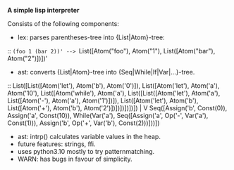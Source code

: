 **A simple lisp interpreter**

Consists of the following components:
 - lex: parses parentheses-tree into {List|Atom}-tree:

::
    `(foo 1 (bar 2))' --> `List([Atom("foo"),
                                 Atom("1"),
                                 List([Atom("bar"), Atom("2")])])'


 - ast: converts {List|Atom}-tree into {Seq|While|If|Var|...}-tree.

::
List([List([Atom('let'), Atom('b'), Atom('0')]),
      List([Atom('let'), Atom('a'), Atom('10'),
      List([Atom('while'), Atom('a'),
                           List([List([Atom('let'), Atom('a'),
                                 List([Atom('-'), Atom('a'), Atom('1')])]),
                                 List([Atom('let'), Atom('b'),
                                 List([Atom('+'), Atom('b'), Atom('2')])])])])])])
|
V
Seq([Assign('b', Const(0)),
     Assign('a', Const(10)),
     While(Var('a'),
         Seq([Assign('a', Op('-', Var('a'), Const(1))),
              Assign('b', Op('+', Var('b'), Const(2)))]))])


 - ast: intrp() calculates variable values in the heap.
 - future features: strings, ffi.
 - uses python3.10 mostly to try patternmatching.
 - WARN: has bugs in favour of simplicity.
